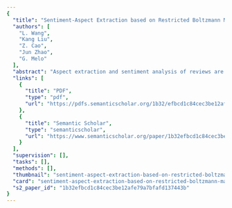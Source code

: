 ```yaml
---
{
  "title": "Sentiment-Aspect Extraction based on Restricted Boltzmann Machines",
  "authors": [
    "L. Wang",
    "Kang Liu",
    "Z. Cao",
    "Jun Zhao",
    "G. Melo"
  ],
  "abstract": "Aspect extraction and sentiment analysis of reviews are both important tasks in opinion mining. We propose a novel sentiment and aspect extraction model based on Restricted Boltzmann Machines to jointly address these two tasks in an unsupervised setting. This model reflects the generation process of reviews by introducing a heterogeneous structure into the hidden layer and incorporating informative priors. Experiments show that our model outperforms previous state-of-the-art methods.",
  "links": [
    {
      "title": "PDF",
      "type": "pdf",
      "url": "https://pdfs.semanticscholar.org/1b32/efbcd1c84cec3be12afe79a7bfafd137443b.pdf"
    },
    {
      "title": "Semantic Scholar",
      "type": "semanticscholar",
      "url": "https://www.semanticscholar.org/paper/1b32efbcd1c84cec3be12afe79a7bfafd137443b"
    }
  ],
  "supervision": [],
  "tasks": [],
  "methods": [],
  "thumbnail": "sentiment-aspect-extraction-based-on-restricted-boltzmann-machines-thumb.jpg",
  "card": "sentiment-aspect-extraction-based-on-restricted-boltzmann-machines-card.jpg",
  "s2_paper_id": "1b32efbcd1c84cec3be12afe79a7bfafd137443b"
}
---
```



